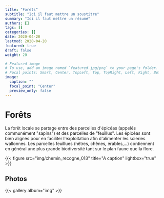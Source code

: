 ```yaml
---
title: "Forêts"
subtitle: "Ici il faut mettre un soustitre"
summary: "Ici il faut mettre un résumé"
authors: []
tags: []
categories: []
date: 2020-04-20
lastmod: 2020-04-20
featured: true
draft: false
weight: 20

# Featured image
# To use, add an image named `featured.jpg/png` to your page's folder.
# Focal points: Smart, Center, TopLeft, Top, TopRight, Left, Right, BottomLeft, Bottom, BottomRight.
image:
  caption: ""
  focal_point: "Center"
  preview_only: false
---
```


# Forêts

La forêt locale se partage entre des parcelles d'épicéas (appelés communément "sapins") et des parcelles de "feuillus". Les épicéas sont bien alignés pour en faciliter l'exploitation afin d'alimenter les scieries wallonnes.
Les parcelles feuillues (hêtres, chênes, érables,...) contiennent en général une plus grande biodiversité tant sur le plan faune que la flore.

{{< figure src="img/chemin_recogne_013" title="A caption" lightbox="true" >}}

## Photos

{{< gallery album="img" >}}
